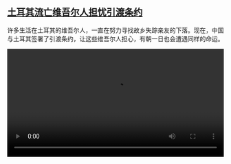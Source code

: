 <!--1612972440000-->
[土耳其流亡维吾尔人担忧引渡条约](https://www.dw.com/zh/%E5%9C%9F%E8%80%B3%E5%85%B6%E6%B5%81%E4%BA%A1%E7%BB%B4%E5%90%BE%E5%B0%94%E4%BA%BA%E6%8B%85%E5%BF%A7%E5%BC%95%E6%B8%A1%E6%9D%A1%E7%BA%A6/a-56527174)
------

<p>许多生活在土耳其的维吾尔人，一直在努力寻找故乡失踪亲友的下落。现在，中国与土耳其签署了引渡条约，让这些维吾尔人担心，有朝一日也会遭​​遇同样的命运。 </small></p><video src="https://tvdownloaddw-a.akamaihd.net/dwtv_video/flv/vdt_zh/2021/bchi210210_001_a6474uighuristanbul_sd_sor.mp4" controls style="width:100%"></video>
